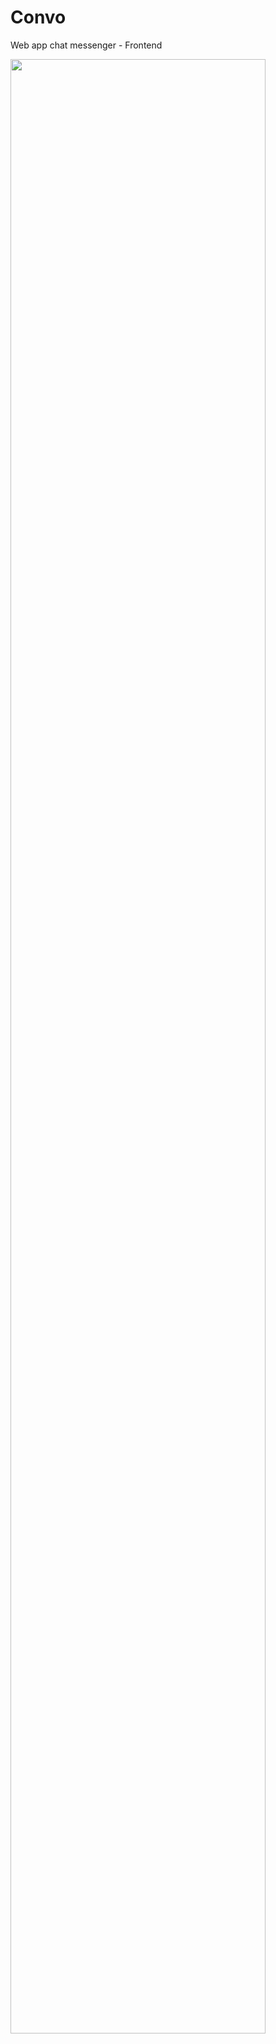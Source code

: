 # Convo
Web app chat messenger - Frontend

<img src="https://user-images.githubusercontent.com/7034586/44669784-9087cc80-aa29-11e8-98c3-19f49381be44.PNG" width="90%"></img> 


